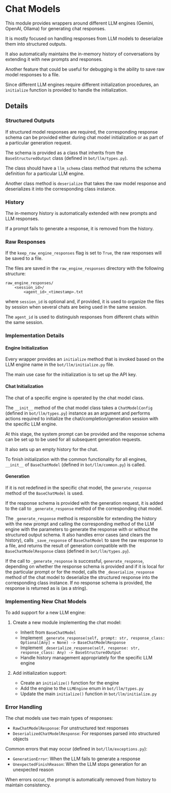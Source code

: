 # Chat Models

This module provides wrappers around different LLM engines (Gemini, OpenAI, Ollama) for generating chat responses.

It is mostly focused on handling responses from LLM models to deserialize them into structured outputs.

It also automatically maintains the in-memory history of conversations by extending it with new prompts and responses.

Another feature that could be useful for debugging is the ability to save raw model responses to a file.

Since different LLM engines require different initialization procedures, an `initialize` function is provided to handle the initialization.

## Details

### Structured Outputs

If structured model responses are required, the corresponding response schema can be provided either during chat model initialization or as part of a particular generation request.

The schema is provided as a class that inherits from the `BaseStructuredOutput` class (defined in `bot/llm/types.py`).

The class should have a `llm_schema` class method that returns the schema definition for a particular LLM engine.

Another class method is `deserialize` that takes the raw model response and deserializes it into the corresponding class instance.

### History

The in-memory history is automatically extended with new prompts and LLM responses.

If a prompt fails to generate a response, it is removed from the history.

### Raw Responses

If the `keep_raw_engine_responses` flag is set to `True`, the raw responses will be saved to a file.

The files are saved in the `raw_engine_responses` directory with the following structure:

```plaintext
raw_engine_responses/
    <session_id>/
        <agent_id>_<timestamp>.txt
```

where `session_id` is optional and, if provided, it is used to organize the files by session when several chats are being used in the same session.

The `agent_id` is used to distinguish responses from different chats within the same session.

### Implementation Details

#### Engine Initialization

Every wrapper provides an `initialize` method that is invoked based on the LLM engine name in the `bot/llm/initialize.py` file.

The main use case for the initialization is to set up the API key.

#### Chat Initialization

The chat of a specific engine is operated by the chat model class.

The `__init__` method of the chat model class takes a `ChatModelConfig` (defined in `bot/llm/types.py`) instance as an argument and performs actions required to initialize the chat/completion/generation session with the specific LLM engine.

At this stage, the system prompt can be provided and the response schema can be set up to be used for all subsequent generation requests.

It also sets up an empty history for the chat.

To finish initialization with the common functionality for all engines, `__init__` of `BaseChatModel` (defined in `bot/llm/common.py`) is called.

#### Generation

If it is not redefined in the specific chat model, the `generate_response` method of the `BaseChatModel` is used.

If the response schema is provided with the generation request, it is added to the call to `_generate_response` method of the corresponding chat model.

The `_generate_response` method is responsible for extending the history with the new prompt and calling the corresponding method of the LLM engine with the parameters to generate the response with or without the structured output schema. It also handles error cases (and clears the history), calls `_save_response` of `BaseChatModel` to save the raw response to a file, and returns the result of generation compatible with the `BaseChatModelResponse` class (defined in `bot/llm/types.py`).

If the call to `_generate_response` is successful, `generate_response`, depending on whether the response schema is provided and if it is local for the particular prompt or for the model, calls the `_deserialize_response` method of the chat model to deserialize the structured response into the corresponding class instance. If no response schema is provided, the response is returned as is (as a string).

### Implementing New Chat Models

To add support for a new LLM engine:

1. Create a new module implementing the chat model:
   - Inherit from `BaseChatModel`
   - Implement `_generate_response(self, prompt: str, response_class: Optional[Any] = None) -> BaseChatModelResponse`
   - Implement `_deserialize_response(self, response: str, response_class: Any) -> BaseStructuredOutput`
   - Handle history management appropriately for the specific LLM engine

2. Add initialization support:
   - Create an `initialize()` function for the engine
   - Add the engine to the `LLMEngine` enum in `bot/llm/types.py`
   - Update the main `initialize()` function in `bot/llm/initialize.py`

### Error Handling

The chat models use two main types of responses:

- `RawChatModelResponse`: For unstructured text responses
- `DeserializedChatModelResponse`: For responses parsed into structured objects

Common errors that may occur (defined in `bot/llm/exceptions.py`):

- `GenerationError`: When the LLM fails to generate a response
- `UnexpectedFinishReason`: When the LLM stops generation for an unexpected reason

When errors occur, the prompt is automatically removed from history to maintain consistency.
